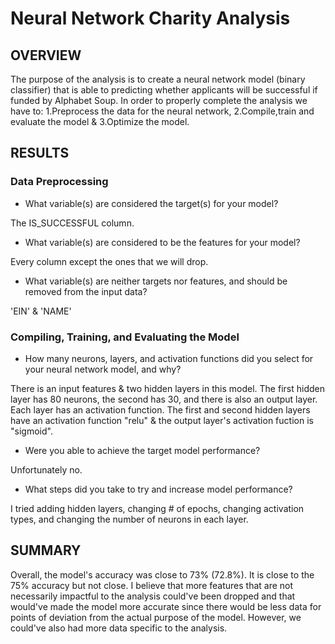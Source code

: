 # Neural Network Charity Analysis
## OVERVIEW

The purpose of the analysis is to create a neural network model (binary classifier) that is able to predicting whether applicants will be successful if funded by Alphabet Soup. In order to properly complete the analysis we have to: 1.Preprocess the data for the neural network, 2.Compile,train and evaluate the model & 3.Optimize the model.

## RESULTS
### Data Preprocessing

- What variable(s) are considered the target(s) for your model?

The IS_SUCCESSFUL column.

- What variable(s) are considered to be the features for your model?

Every column except the ones that we will drop.

- What variable(s) are neither targets nor features, and should be removed from the input data?

'EIN' & 'NAME'

### Compiling, Training, and Evaluating the Model

- How many neurons, layers, and activation functions did you select for your neural network model, and why?

There is an input features & two hidden layers in this model. The first hidden layer has 80 neurons, the second has 30, and there is also an output layer. Each layer has an activation function. The first and second hidden layers have an activation function "relu" & the output layer's activation fuction is "sigmoid".

- Were you able to achieve the target model performance?

Unfortunately no. 

- What steps did you take to try and increase model performance?

I tried adding hidden layers, changing # of epochs, changing activation types, and changing the number of neurons in each layer.

## SUMMARY
Overall, the model's accuracy was close to 73% (72.8%). It is close to the 75% accuracy but not close. I believe that more features that are not necessarily impactful to the analysis could've been dropped and that would've made the model more accurate since there would be less data for points of deviation from the actual purpose of the model. However, we could've also had more data specific to the analysis. 
